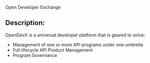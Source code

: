 Open Developer Exchange

Description:
-----------
OpenDevX is a universal developer platform that is geared to solve:
- Management of one or more API programs under one umbrella
- Full lifecycle API Product Management
- Program Governance
